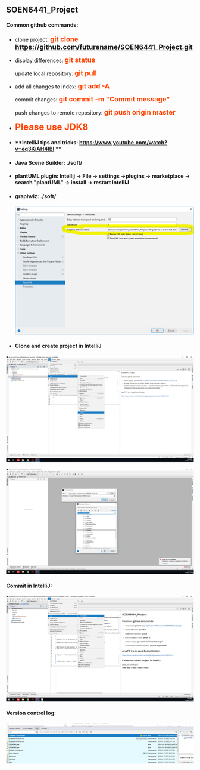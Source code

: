 ## SOEN6441_Project

#### **Common github commands**:

+ clone project:   **<font color = #ff4500 size = 4>git clone https://github.com/futurename/SOEN6441_Project.git </font>**

+ display differences:  **<font color = #ff4500 size = 4>git status</font>**

  update local repository:  **<font color = #ff4500 size = 4>git pull</font>**

+ add all changes to index:  **<font color = #ff4500 size = 4>git add -A</font>**

  commit changes:  **<font color = #ff4500 size = 4>git commit -m "Commit message"</font>**

  push changes to remote repository:  **<font color = #ff4500 size = 4>git push origin master</font>**



+ **<font color = #ff4500 size =5>Please use JDK8</font>**

  

+ #### **IntelliJ tips and tricks: https://www.youtube.com/watch?v=eq3KiAH4IBI **

  

+ #### **Java Scene Builder:   ./soft/**

+ #### **plantUML plugin: Intellij -> File -> settings ->plugins -> marketplace -> search "plantUML" -> install -> restart IntelliJ**

+ #### **graphviz:   ./soft/**

  ![graphviz setting](docs/pics/graphviz_plugin_setting.jpg)

  

+ #### **Clone and create project in IntelliJ**

![clone_in_Idea1](docs/pics/clone_in_Idea1.jpg)

![clone_in_Idea2](docs/pics/clone_in_Idea2.jpg)



#### Commit in IntelliJ:
![commit_in_Idea](docs/pics/commit_in_Idea.jpg)

#### Version control log:
![idea_version_control_log](docs/pics/idea_version_control_log.jpg)
